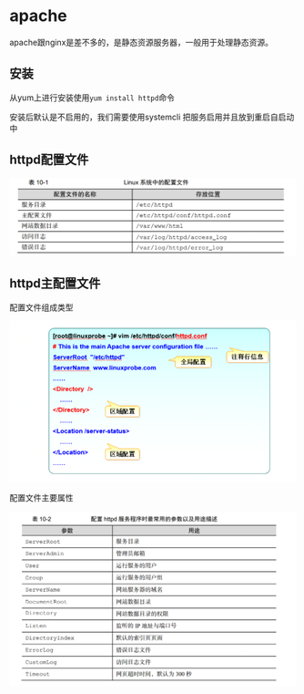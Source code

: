 # apache
  apache跟nginx是差不多的，是静态资源服务器，一般用于处理静态资源。
## 安装
  从yum上进行安装使用`yum install httpd`命令

  安装后默认是不启用的，我们需要使用systemcli 把服务启用并且放到重启自启动中

## httpd配置文件

 ![](img/httpd.png)

## httpd主配置文件
  配置文件组成类型

  ![](img/httpdconf.png)

  配置文件主要属性

   ![](img/httpdattribute.png)
